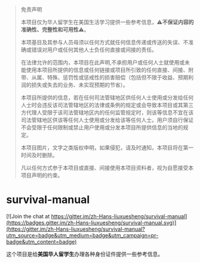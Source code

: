 > 免责声明
> 
> 本项目仅为华人留学生在美国生活学习提供一些参考信息，⚠️**不保证内容的准确性、完整性和可用性**⚠️。
> 
> 本项基目及其参与人员毋须以任何方式就任何信息传递或传送的失误、不准确或错误对用户或任何其他人士负任何直接或间接的责任。
> 
> 在法律允许的范围内，本项目在此声明,不承担用户或任何人士就使用或未能使用本项目所提供的信息或任何链接或项目所引致的任何直接、间接、附带、从属、特殊、惩罚性或惩戒性的损害赔偿（包括但不限于收益、预期利润的损失或失去的业务、未实现预期的节省）。
> 
> 本项目所提供的信息，若在任何司法管辖地区供任何人士使用或分发给任何人士时会违反该司法管辖地区的法律或条例的规定或会导致本项目或其第三方代理人受限于该司法管辖地区内的任何监管规定时，则该等信息不宜在该司法管辖地区供该等任何人士使用或分发给该等任何人士。用户须自行保证不会受限于任何限制或禁止用户使用或分发本项目所提供信息的当地的规定。
> 
> 本项目图片，文字之类版权申明，如果侵犯，请及时通知，本项目将在第一时间及时删除。
> 
> 凡以任何方式参于本项目或直接、间接使用本项目资料者，视为自愿接受本项目声明的约束。
> 

# survival-manual

[![Join the chat at https://gitter.im/zh-Hans-liuxuesheng/survival-manual](https://badges.gitter.im/zh-Hans-liuxuesheng/survival-manual.svg)](https://gitter.im/zh-Hans-liuxuesheng/survival-manual?utm_source=badge&utm_medium=badge&utm_campaign=pr-badge&utm_content=badge)


这个项目是给**美国华人留学生**办理各种身份证件提供一些参考信息。
